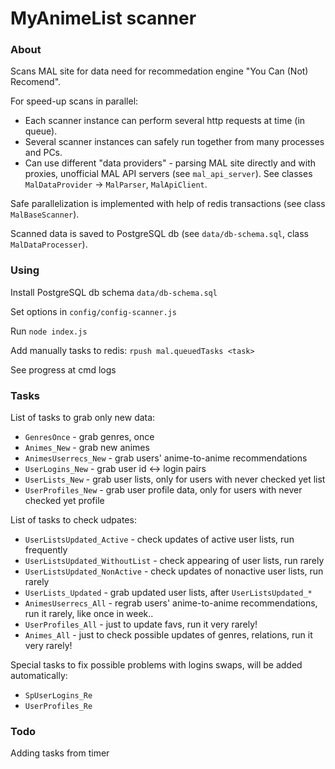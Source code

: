 # MyAnimeList scanner #

### About
Scans MAL site for data need for recommedation engine "You Can (Not) Recomend".

For speed-up scans in parallel:

- Each scanner instance can perform several http requests at time (in queue).
- Several scanner instances can safely run together from many processes and PCs.
- Can use different "data providers" - parsing MAL site directly and with proxies, unofficial MAL API servers (see `mal_api_server`). See classes `MalDataProvider` -> `MalParser`, `MalApiClient`.

Safe parallelization is implemented with help of redis transactions (see class `MalBaseScanner`).

Scanned data is saved to PostgreSQL db (see `data/db-schema.sql`, class `MalDataProcesser`).

### Using
Install PostgreSQL db schema `data/db-schema.sql`

Set options in `config/config-scanner.js`

Run `node index.js`

Add manually tasks to redis: `rpush mal.queuedTasks <task>`

See progress at cmd logs

### Tasks
List of tasks to grab only new data:

- `GenresOnce` - grab genres, once
- `Animes_New` - grab new animes
- `AnimesUserrecs_New` - grab users' anime-to-anime recommendations
- `UserLogins_New` - grab user id <-> login pairs
- `UserLists_New` - grab user lists, only for users with never checked yet list
- `UserProfiles_New` - grab user profile data, only for users with never checked yet profile

List of tasks to check udpates:

- `UserListsUpdated_Active` - check updates of active user lists, run frequently
- `UserListsUpdated_WithoutList` - check appearing of user lists, run rarely
- `UserListsUpdated_NonActive` - check updates of nonactive user lists, run rarely
- `UserLists_Updated` - grab updated user lists, after `UserListsUpdated_*`
- `AnimesUserrecs_All` - regrab users' anime-to-anime recommendations, run it rarely, like once in week..
- `UserProfiles_All` - just to update favs, run it very rarely!
- `Animes_All` - just to check possible updates of genres, relations, run it very rarely!

Special tasks to fix possible problems with logins swaps, will be added automatically:

- `SpUserLogins_Re`
- `UserProfiles_Re`

### Todo
Adding tasks from timer

